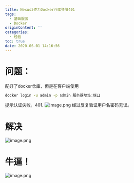```yaml
---
title: Nexus3作为Docker仓库登陆401
tags:
  - 基础服务
  - Docker
originContent: ''
categories:
  - 经验
toc: true
date: 2020-06-01 14:16:56
---
```


# 问题：
配好了docker仓库，但是在客户端使用
```bash
docker login -u admin -p admin 服务器地址:端口
```
提示认证失败，401.
![image.png](/images/2020/06/01/1870e0f0-a3cf-11ea-90bc-1986d0282c7a.png)
经过反复验证用户名密码无误。

# 解决
![image.png](/images/2020/06/01/4009e710-a3cf-11ea-90bc-1986d0282c7a.png)

# 牛逼！
![image.png](/images/2020/06/01/6a4cd780-a3cf-11ea-90bc-1986d0282c7a.png)
